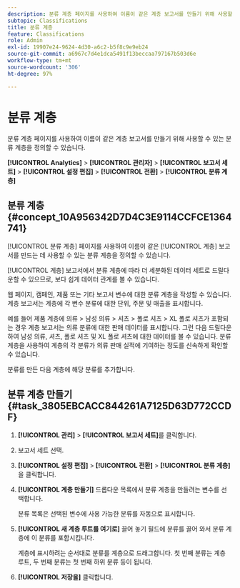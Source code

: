 ```yaml
---
description: 분류 계층 페이지를 사용하여 이름이 같은 계층 보고서를 만들기 위해 사용할 수 있는 분류 계층을 정의할 수 있습니다.
subtopic: Classifications
title: 분류 계층
feature: Classifications
role: Admin
exl-id: 19907e24-9624-4d30-a6c2-b5f8c9e9eb24
source-git-commit: a6967c7d4e1dca5491f13beccaa797167b503d6e
workflow-type: tm+mt
source-wordcount: '306'
ht-degree: 97%

---
```


# 분류 계층

분류 계층 페이지를 사용하여 이름이 같은 계층 보고서를 만들기 위해 사용할 수 있는 분류 계층을 정의할 수 있습니다.

**[!UICONTROL Analytics]** > **[!UICONTROL 관리자]** > **[!UICONTROL 보고서 세트]** > **[!UICONTROL 설정 편집]** > **[!UICONTROL 전환]** > **[!UICONTROL 분류 계층]**

## 분류 계층 {#concept_10A956342D7D4C3E9114CCFCE1364741}

[!UICONTROL 분류 계층] 페이지를 사용하여 이름이 같은 [!UICONTROL 계층] 보고서를 만드는 데 사용할 수 있는 분류 계층을 정의할 수 있습니다.

[!UICONTROL 계층] 보고서에서 분류 계층에 따라 더 세분화된 데이터 세트로 드릴다운할 수 있으므로, 보다 쉽게 데이터 관계를 볼 수 있습니다.

웹 페이지, 캠페인, 제품 또는 기타 보고서 변수에 대한 분류 계층을 작성할 수 있습니다. 계층 보고서는 계층에 각 변수 분류에 대한 단위, 주문 및 매출을 표시합니다.

예를 들어 제품 계층에 의류 > 남성 의류 > 셔츠 > 폴로 셔츠 > XL 폴로 셔츠가 포함되는 경우 계층 보고서는 의류 분류에 대한 판매 데이터를 표시합니다. 그런 다음 드릴다운하여 남성 의류, 셔츠, 폴로 셔츠 및 XL 폴로 셔츠에 대한 데이터를 볼 수 있습니다. 분류 계층을 사용하여 계층의 각 분류가 의류 판매 실적에 기여하는 정도를 신속하게 확인할 수 있습니다.

분류를 만든 다음 계층에 해당 분류를 추가합니다.

## 분류 계층 만들기 {#task_3805EBCACC844261A7125D63D772CCDF}

1. **[!UICONTROL 관리]** > **[!UICONTROL 보고서 세트]**&#x200B;를 클릭합니다.
1. 보고서 세트 선택.
1. **[!UICONTROL 설정 편집]** > **[!UICONTROL 전환]** > **[!UICONTROL 분류 계층]**&#x200B;을 클릭합니다.
1. **[!UICONTROL 계층 만들기]** 드롭다운 목록에서 분류 계층을 만들려는 변수를 선택합니다.

   분류 목록은 선택된 변수에 사용 가능한 분류를 자동으로 표시합니다.
1. **[!UICONTROL 새 계층 루트를 여기로]** 끌어 놓기 필드에 분류를 끌어 와서 분류 계층에 이 분류를 포함시킵니다.

   계층에 표시하려는 순서대로 분류를 계층으로 드래그합니다. 첫 번째 분류는 계층 루트, 두 번째 분류는 첫 번째 하위 분류 등이 됩니다.
1. **[!UICONTROL 저장을]** 클릭합니다.
